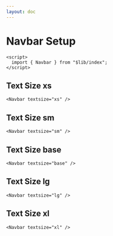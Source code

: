```yaml
---
layout: doc
---
```


<script>
  import { Navbar } from "$lib/index";
</script>

<h1 class="text-3xl w-full">Navbar Setup</h1>


```svelte
<script>
  import { Navbar } from "$lib/index";
</script>
```

<h2 class="text-lg mt-8">Text Size xs</h2>

```svelte
<Navbar textsize="xs" />
```

<Navbar textsize="xs" />

<h2 class="text-lg mt-8">Text Size sm</h2>

```svelte
<Navbar textsize="sm" />
```

<Navbar textsize="sm" />

<h2 class="text-lg mt-8">Text Size base</h2>

```svelte
<Navbar textsize="base" />
```

<Navbar textsize="base" />

<h2 class="text-lg mt-8">Text Size lg</h2>

```svelte
<Navbar textsize="lg" />
```

<Navbar textsize="lg" />

<h2 class="text-lg mt-8">Text Size xl</h2>

```svelte
<Navbar textsize="xl" />
```

<Navbar textsize="xl" />
